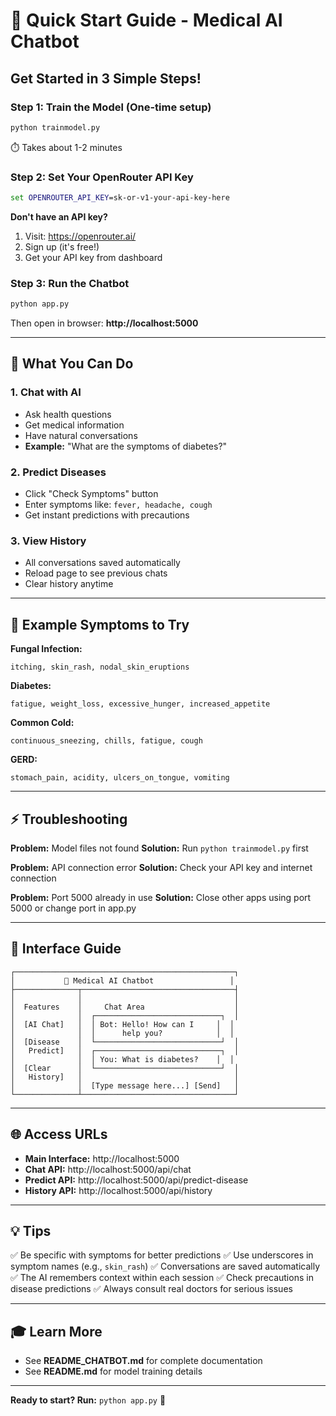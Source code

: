 # 🚀 Quick Start Guide - Medical AI Chatbot

## Get Started in 3 Simple Steps!

### Step 1: Train the Model (One-time setup)
```bash
python trainmodel.py
```
⏱️ Takes about 1-2 minutes

### Step 2: Set Your OpenRouter API Key
```cmd
set OPENROUTER_API_KEY=sk-or-v1-your-api-key-here
```

**Don't have an API key?**
1. Visit: https://openrouter.ai/
2. Sign up (it's free!)
3. Get your API key from dashboard

### Step 3: Run the Chatbot
```bash
python app.py
```

Then open in browser: **http://localhost:5000**

---

## 🎯 What You Can Do

### 1. Chat with AI
- Ask health questions
- Get medical information
- Have natural conversations
- **Example:** "What are the symptoms of diabetes?"

### 2. Predict Diseases
- Click "Check Symptoms" button
- Enter symptoms like: `fever, headache, cough`
- Get instant predictions with precautions

### 3. View History
- All conversations saved automatically
- Reload page to see previous chats
- Clear history anytime

---

## 📝 Example Symptoms to Try

**Fungal Infection:**
```
itching, skin_rash, nodal_skin_eruptions
```

**Diabetes:**
```
fatigue, weight_loss, excessive_hunger, increased_appetite
```

**Common Cold:**
```
continuous_sneezing, chills, fatigue, cough
```

**GERD:**
```
stomach_pain, acidity, ulcers_on_tongue, vomiting
```

---

## ⚡ Troubleshooting

**Problem:** Model files not found
**Solution:** Run `python trainmodel.py` first

**Problem:** API connection error
**Solution:** Check your API key and internet connection

**Problem:** Port 5000 already in use
**Solution:** Close other apps using port 5000 or change port in app.py

---

## 🎨 Interface Guide

```
┌─────────────────────────────────────────────────┐
│           🏥 Medical AI Chatbot                 │
├──────────────┬──────────────────────────────────┤
│              │                                  │
│  Features    │     Chat Area                    │
│              │  ┌────────────────────────────┐  │
│  [AI Chat]   │  │ Bot: Hello! How can I     │  │
│              │  │      help you?            │  │
│  [Disease    │  └────────────────────────────┘  │
│   Predict]   │  ┌────────────────────────────┐  │
│              │  │ You: What is diabetes?    │  │
│  [Clear      │  └────────────────────────────┘  │
│   History]   │                                  │
│              │  [Type message here...] [Send]   │
└──────────────┴──────────────────────────────────┘
```

---

## 🌐 Access URLs

- **Main Interface:** http://localhost:5000
- **Chat API:** http://localhost:5000/api/chat
- **Predict API:** http://localhost:5000/api/predict-disease
- **History API:** http://localhost:5000/api/history

---

## 💡 Tips

✅ Be specific with symptoms for better predictions
✅ Use underscores in symptom names (e.g., `skin_rash`)
✅ Conversations are saved automatically
✅ The AI remembers context within each session
✅ Check precautions in disease predictions
✅ Always consult real doctors for serious issues

---

## 🎓 Learn More

- See **README_CHATBOT.md** for complete documentation
- See **README.md** for model training details

---

**Ready to start? Run:** `python app.py` 🚀
